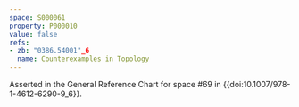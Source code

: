 ```yaml
---
space: S000061
property: P000010
value: false
refs:
- zb: "0386.54001"_6
  name: Counterexamples in Topology
---
```


Asserted in the General Reference Chart for space #69 in
{{doi:10.1007/978-1-4612-6290-9_6}}.
